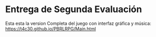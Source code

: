 # Entrega de Segunda Evaluación

Esta esta la version Completa del juego con interfaz gráfica y música: https://t4c30.github.io/PBRLRPG/Main.html
